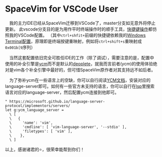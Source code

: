 # SpaceVim for VSCode User
&emsp;我的主力IDE已经从SpaceVim迁移到VSCode了，master分支如无意外将停止更新。
此vscode分支目的是为用作平时终端操作时的顺手工具，[快捷键操作](https://github.com/mrbeardad/My-IDE/blob/master/wsl.md#vim%E6%96%87%E6%9C%AC%E7%BC%96%E8%BE%91%E5%99%A8)都仿照我的VSCode配置。
（其中`ctrl+shfit+`前缀的快捷键依赖我的[Windows Terminal配置](https://github.com/mrbeardad/My-IDE/blob/master/WindowsTerminal/settings.json)，原理即是终端按键重映射，例如将`ctrl+shift+s`重映射成`0x001b[9`序列）

&emsp;当然这套配置依旧完全可胜任IDE的工作（除了调试），需要注意的是，配置中使用的补全引擎是[ycm](https://github.com/ycm-core/YouCompleteMe)而不是默认的[deoplete](https://github.com/Shougo/deoplete.nvim)，就我而言前者(ycm)的使用体验绝对是vim各个补全引擎中最好的，但可惜SpaceVim原作者对其支持远不如后者。

&emsp;为了弥补ycm在一些语言上的空缺，你可以自行阅读[YCM文档](https://github.com/ycm-core/YouCompleteMe#installation)，安装对应的language-server即可。如何有一些官方未支持的语言，你可以自行在[lsp](https://microsoft.github.io/language-server-protocol/implementors/servers/)里搜索语言对应的language-server，然后配置ycm连接到他即可。

```vim
" https://microsoft.github.io/language-server-protocol/implementors/servers/
let g:ycm_language_server = 
  \ [ 
  \   {
  \     'name': 'vim',
  \     'cmdline': [ 'vim-language-server', '--stdio' ],
  \     'filetypes': [ 'vim' ],
  \    },
  \ ]
```

以上，感谢诸君的:star:，很荣幸能帮到你们！
